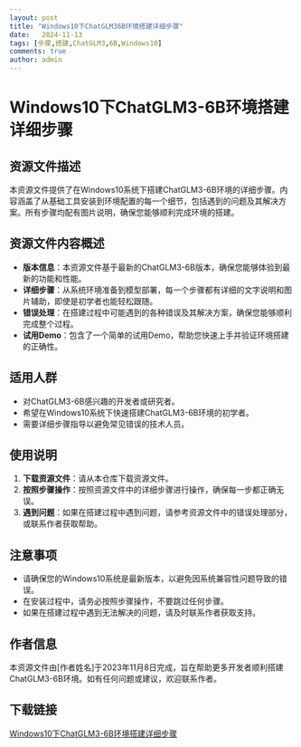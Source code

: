 ```yaml
---
layout: post
title: "Windows10下ChatGLM36B环境搭建详细步骤"
date:   2024-11-13
tags: [步骤,搭建,ChatGLM3,6B,Windows10]
comments: true
author: admin
---
```

# Windows10下ChatGLM3-6B环境搭建详细步骤

## 资源文件描述

本资源文件提供了在Windows10系统下搭建ChatGLM3-6B环境的详细步骤。内容涵盖了从基础工具安装到环境配置的每一个细节，包括遇到的问题及其解决方案。所有步骤均配有图片说明，确保您能够顺利完成环境的搭建。

## 资源文件内容概述

- **版本信息**：本资源文件基于最新的ChatGLM3-6B版本，确保您能够体验到最新的功能和性能。
- **详细步骤**：从系统环境准备到模型部署，每一个步骤都有详细的文字说明和图片辅助，即使是初学者也能轻松跟随。
- **错误处理**：在搭建过程中可能遇到的各种错误及其解决方案，确保您能够顺利完成整个过程。
- **试用Demo**：包含了一个简单的试用Demo，帮助您快速上手并验证环境搭建的正确性。

## 适用人群

- 对ChatGLM3-6B感兴趣的开发者或研究者。
- 希望在Windows10系统下快速搭建ChatGLM3-6B环境的初学者。
- 需要详细步骤指导以避免常见错误的技术人员。

## 使用说明

1. **下载资源文件**：请从本仓库下载资源文件。
2. **按照步骤操作**：按照资源文件中的详细步骤进行操作，确保每一步都正确无误。
3. **遇到问题**：如果在搭建过程中遇到问题，请参考资源文件中的错误处理部分，或联系作者获取帮助。

## 注意事项

- 请确保您的Windows10系统是最新版本，以避免因系统兼容性问题导致的错误。
- 在安装过程中，请务必按照步骤操作，不要跳过任何步骤。
- 如果在搭建过程中遇到无法解决的问题，请及时联系作者获取支持。

## 作者信息

本资源文件由[作者姓名]于2023年11月8日完成，旨在帮助更多开发者顺利搭建ChatGLM3-6B环境。如有任何问题或建议，欢迎联系作者。

## 下载链接

[Windows10下ChatGLM3-6B环境搭建详细步骤](https://pan.quark.cn/s/b15a1a47977b)